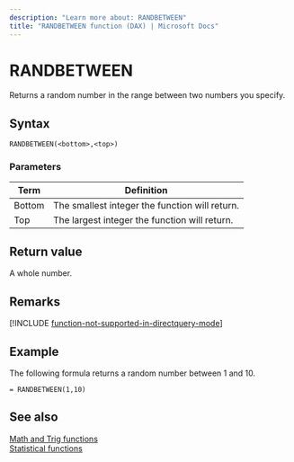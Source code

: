 ```yaml
---
description: "Learn more about: RANDBETWEEN"
title: "RANDBETWEEN function (DAX) | Microsoft Docs"
---
```

# RANDBETWEEN

Returns a random number in the range between two numbers you specify.  
  
## Syntax  
  
```dax
RANDBETWEEN(<bottom>,<top>)  
```
  
### Parameters  
  
|Term|Definition|  
|--------|--------------|  
|Bottom|The smallest integer the function will return.|  
|Top|The largest integer the function will return.|  
  
## Return value

A whole number.  
  
## Remarks

[!INCLUDE [function-not-supported-in-directquery-mode](includes/function-not-supported-in-directquery-mode.md)]
  
## Example

The following formula returns a random number between 1 and 10.  
  
```dax
= RANDBETWEEN(1,10)  
```
  
## See also

[Math and Trig functions](math-and-trig-functions-dax.md)  
[Statistical functions](statistical-functions-dax.md)  
